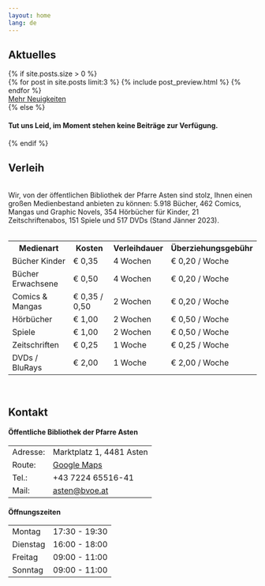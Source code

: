 ```yaml
---
layout: home
lang: de
---
```


<section class="bg-dark" id="news">
    <div class="container">
        <h2>Aktuelles</h2>
        {% if site.posts.size > 0 %}
        <div class="row">
            <div class="col-lg-12 col-md-12">
                {% for post in site.posts limit:3 %}
                    {% include post_preview.html %}
                {% endfor %}
            </div>
        </div>
        <div class="row">
            <div class="col-lg-12 text-right">
                <a href="{{ site.data.links.news }}" id="btn-blog" class="btn btn-xl btn-slim-primary blog-button">Mehr Neuigkeiten</a>
            </div>
        </div>
        {% else %}
        <div class="row"><div class="col-lg-12"><h4>Tut uns Leid, im Moment stehen keine Beiträge zur Verfügung.</h4></div></div>
        {% endif %}
    </div>
</section>

<section class="bg-primary-dark" id="rental">
    <div class="container text-justify">
        <h2 class="section-heading">Verleih</h2>
        <div class="row">
            <div class="col-lg-12 col-md-12">
                 <p class="text-justify">
                 <br/>
                 Wir, von der öffentlichen Bibliothek der Pfarre Asten sind stolz, Ihnen einen großen Medienbestand anbieten zu können: 5.918 Bücher, 462 Comics, Mangas und Graphic Novels, 354 Hörbücher für Kinder, 21 Zeitschriftenabos, 151 Spiele und 517 DVDs (Stand Jänner 2023).
                 <br/><br/>
                 </p>
            </div>
        </div>
        <div class="row">
            <div class="col-lg-12 col-md-12">                
                <table class="spread-table">
                    <tr><th>Medienart</th><th>Kosten</th><th>Verleihdauer</th><th>Überziehungsgebühr</th></tr>
                    <tr><td>Bücher Kinder</td><td>€ 0,35</td><td>4 Wochen</td><td>€ 0,20 / Woche</td></tr>
                    <tr><td>Bücher Erwachsene</td><td>€ 0,50</td><td>4 Wochen</td><td>€ 0,20 / Woche</td></tr>
                    <tr><td>Comics &amp; Mangas</td><td>€ 0,35 / 0,50</td><td>2 Wochen</td><td>€ 0,20 / Woche</td></tr>
                    <tr><td>Hörbücher</td><td>€ 1,00</td><td>2 Wochen</td><td>€ 0,50 / Woche</td></tr>
                    <tr><td>Spiele</td><td>€ 1,00</td><td>2 Wochen</td><td>€ 0,50 / Woche</td></tr>
                    <tr><td>Zeitschriften</td><td>€ 0,25</td><td>1 Woche</td><td>€ 0,25 / Woche</td></tr>
                    <tr><td>DVDs / BluRays</td><td>€ 2,00</td><td>1 Woche</td><td>€ 2,00 / Woche</td></tr>                    
                </table>
                <br/>
            </div>            
        </div>
    </div>
</section>

<section class="bg-secondary" id="contact">
    <div class="container text-justify">
        <h2 class="section-heading">Kontakt</h2>
        <div class="row contact-info">
            <div class="col-lg-6 col-md-12">
                <h4>Öffentliche Bibliothek der Pfarre Asten</h4>
                <table class="info-table">
                    <tr><td>Adresse:</td><td>Marktplatz 1, 4481 Asten</td></tr>
                    <tr><td>Route:</td><td><a target="_blank" href="https://www.google.com/maps/dir//Marktpl.+1,+4481+Asten/@48.2199105,14.4209009,19z/data=!4m9!4m8!1m0!1m5!1m1!1s0x4773bbe452e1f383:0x5631eeb7f21c722!2m2!1d14.4209009!2d48.2199105!3e0">Google Maps</a></td></tr>
                    <tr><td>Tel.:</td><td>+43 7224 65516-41</td></tr>                  
                    <tr><td>Mail:</td><td><a href="mailto:asten@bvoe.at">asten@bvoe.at</a></td></tr>
                </table>
            </div>
            <div class="col-lg-6 col-md-12">
                <h4>Öffnungszeiten</h4>
                <table class="info-table">
                    <tr><td>Montag</td><td>17:30 - 19:30</td></tr>
                    <tr><td>Dienstag</td><td>16:00 - 18:00</td></tr>                    
                    <tr><td>Freitag</td><td>09:00 - 11:00</td></tr>
                    <tr><td>Sonntag</td><td>09:00 - 11:00</td></tr>
                </table>
            </div>
        </div>
    </div>
</section>

<section class="map-section">
    <div id="map"></div>
</section>